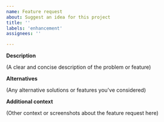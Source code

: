 ```yaml
---
name: Feature request
about: Suggest an idea for this project
title: ''
labels: 'enhancement'
assignees: ''

---
```


**Description**

(A clear and concise description of the problem or feature)

**Alternatives**

(Any alternative solutions or features you've considered)

**Additional context**

(Other context or screenshots about the feature request here)
